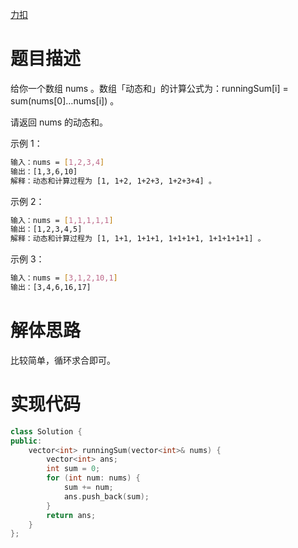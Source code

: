[力扣](https://leetcode-cn.com/problems/running-sum-of-1d-array/)

# 题目描述

给你一个数组 nums 。数组「动态和」的计算公式为：runningSum[i] = sum(nums[0]…nums[i]) 。

请返回 nums 的动态和。

示例 1：

```bash
输入：nums = [1,2,3,4]
输出：[1,3,6,10]
解释：动态和计算过程为 [1, 1+2, 1+2+3, 1+2+3+4] 。
```

示例 2：

```bash
输入：nums = [1,1,1,1,1]
输出：[1,2,3,4,5]
解释：动态和计算过程为 [1, 1+1, 1+1+1, 1+1+1+1, 1+1+1+1+1] 。
```

示例 3：

```bash
输入：nums = [3,1,2,10,1]
输出：[3,4,6,16,17]
```

# 解体思路

比较简单，循环求合即可。

# 实现代码

```cpp
class Solution {
public:
    vector<int> runningSum(vector<int>& nums) {
        vector<int> ans;
        int sum = 0;
        for (int num: nums) {
            sum += num;
            ans.push_back(sum);
        }
        return ans;
    }
};
```
